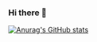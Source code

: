 ### Hi there 👋

[![Anurag's GitHub stats](https://github-readme-stats.vercel.app/api?username=samtarling)](https://github.com/anuraghazra/github-readme-stats)


<!--
**samtarling/samtarling** is a ✨ _special_ ✨ repository because its `README.md` (this file) appears on your GitHub profile.

Here are some ideas to get you started:

- 🔭 I’m currently working on ...
- 🌱 I’m currently learning ...
- 👯 I’m looking to collaborate on ...
- 🤔 I’m looking for help with ...
- 💬 Ask me about ...
- 📫 How to reach me: ...
- 😄 Pronouns: ...
- ⚡ Fun fact: ...
-->
